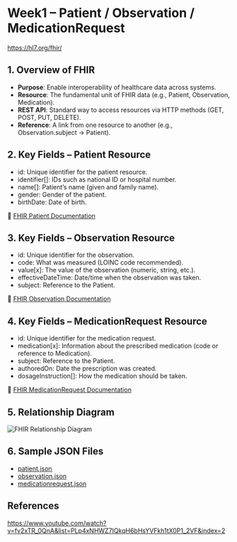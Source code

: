 # Week1 – Patient / Observation / MedicationRequest

https://hl7.org/fhir/

## 1. Overview of FHIR
- **Purpose**: Enable interoperability of healthcare data across systems.
- **Resource**: The fundamental unit of FHIR data (e.g., Patient, Observation, Medication).
- **REST API**: Standard way to access resources via HTTP methods (GET, POST, PUT, DELETE).
- **Reference**: A link from one resource to another (e.g., Observation.subject → Patient).

## 2. Key Fields – Patient Resource
- id: Unique identifier for the patient resource.
- identifier[]: IDs such as national ID or hospital number.
- name[]: Patient’s name (given and family name).
- gender: Gender of the patient.
- birthDate: Date of birth.

📄 [FHIR Patient Documentation](https://hl7.org/fhir/patient.html)

## 3. Key Fields – Observation Resource
- id: Unique identifier for the observation.
- code: What was measured (LOINC code recommended).
- value[x]: The value of the observation (numeric, string, etc.).
- effectiveDateTime: Date/time when the observation was taken.
- subject: Reference to the Patient.

📄 [FHIR Observation Documentation](https://hl7.org/fhir/observation.html)

## 4. Key Fields – MedicationRequest Resource
- id: Unique identifier for the medication request.
- medication[x]: Information about the prescribed medication (code or reference to Medication).
- subject: Reference to the Patient.
- authoredOn: Date the prescription was created.
- dosageInstruction[]: How the medication should be taken.

📄 [FHIR MedicationRequest Documentation](https://hl7.org/fhir/medicationrequest.html)

## 5. Relationship Diagram

![FHIR Relationship Diagram](fhir_diagram.png)

## 6. Sample JSON Files
- [patient.json](patient.json)
- [observation.json](observation.json)
- [medicationrequest.json](medicationrequest.json)


## References
https://www.youtube.com/watch?v=fv2xTR_0QnA&list=PLp4xNHWZ7IQkqH6bHsYVFkh1tX0P1_2VF&index=2
